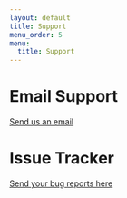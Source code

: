 ```yaml
---
layout: default
title: Support
menu_order: 5
menu:
  title: Support
---
```


# Email Support

[Send us an email](mailto:support@silentorbit.com)

# Issue Tracker

[Send your bug reports here](https://github.com/hultqvist/negotiator/issues)
